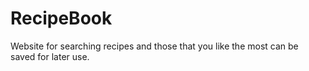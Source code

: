 # RecipeBook
Website for searching recipes and those that you like the most can be saved for later use.
